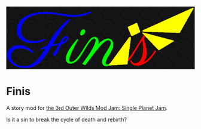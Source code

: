 ![](finis-subtitle-readme.png?raw=true)

# Finis

A story mod for [the 3rd Outer Wilds Mod Jam: Single Planet Jam](https://outerwildsmods.com/jam/mar-2024/).

Is it a sin to break the cycle of death and rebirth?
